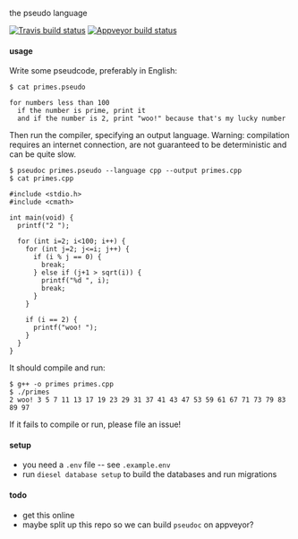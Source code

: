 the pseudo language

[![Travis build status](https://travis-ci.org/yosemitebandit/pseudo.svg?branch=master)](https://travis-ci.org/yosemitebandit/pseudo)
[![Appveyor build status](https://ci.appveyor.com/api/projects/status/mmky10ccdp303y7h?svg=true)](https://ci.appveyor.com/project/yosemitebandit/pseudo)



#### usage
Write some pseudcode, preferably in English:

```
$ cat primes.pseudo

for numbers less than 100
  if the number is prime, print it
  and if the number is 2, print "woo!" because that's my lucky number
```

Then run the compiler, specifying an output language.
Warning: compilation requires an internet connection,
are not guaranteed to be deterministic and can be quite slow.

```shell
$ pseudoc primes.pseudo --language cpp --output primes.cpp
$ cat primes.cpp

#include <stdio.h>
#include <cmath>

int main(void) {
  printf("2 ");

  for (int i=2; i<100; i++) {
    for (int j=2; j<=i; j++) {
      if (i % j == 0) {
        break;
      } else if (j+1 > sqrt(i)) {
        printf("%d ", i);
        break;
      }
    }

    if (i == 2) {
      printf("woo! ");
    }
  }
}
```

It should compile and run:

```shell
$ g++ -o primes primes.cpp
$ ./primes
2 woo! 3 5 7 11 13 17 19 23 29 31 37 41 43 47 53 59 61 67 71 73 79 83 89 97
```

If it fails to compile or run, please file an issue!


#### setup
* you need a `.env` file -- see `.example.env`
* run `diesel database setup` to build the databases and run migrations


#### todo
* get this online
* maybe split up this repo so we can build `pseudoc` on appveyor?
